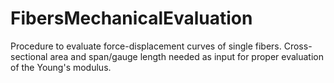 # FibersMechanicalEvaluation
Procedure to evaluate force-displacement curves of single fibers. Cross-sectional area and span/gauge length needed as input for proper evaluation of the Young's modulus.
